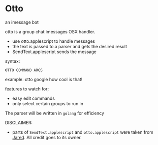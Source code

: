 # Otto
an imessage bot

otto is a group chat imessages OSX handler.

+ use otto.applescript to handle messages
+ the text is passed to a parser and gets the desired result
+ SendText.applescript sends the message

syntax:

`OTTO COMMAND ARGS`

example:
otto google how cool is that!

features to watch for;
+ easy edit commands
+ only select certain groups to run in

The parser will be written in `golang` for efficiency

DISCLAIMER:
+ parts of `SendText.applescript` and `otto.applescript` were taken from
[Jared](https://github.com/ZekeSnider/Jared). All credit goes to its owner.
